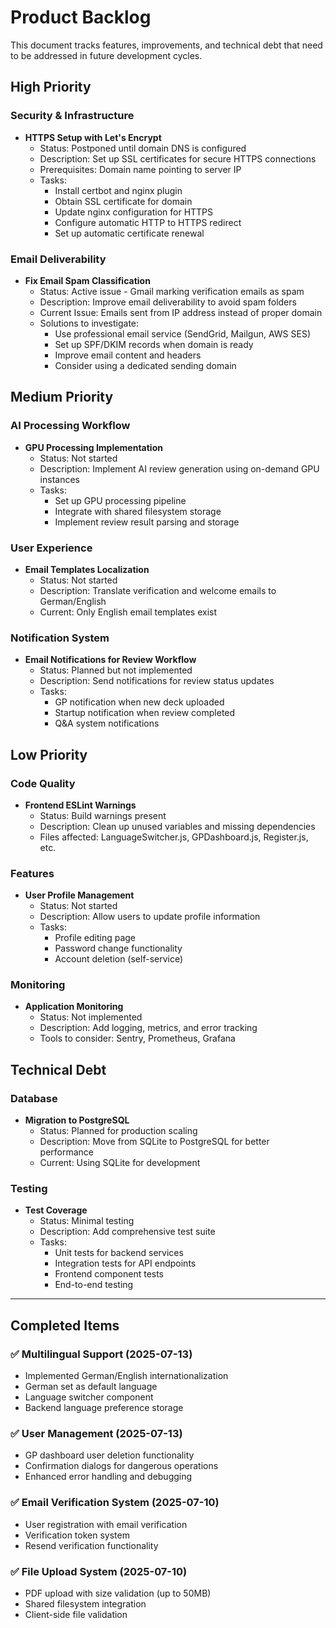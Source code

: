 # Product Backlog

This document tracks features, improvements, and technical debt that need to be addressed in future development cycles.

## High Priority

### Security & Infrastructure
- **HTTPS Setup with Let's Encrypt**
  - Status: Postponed until domain DNS is configured
  - Description: Set up SSL certificates for secure HTTPS connections
  - Prerequisites: Domain name pointing to server IP
  - Tasks:
    - Install certbot and nginx plugin
    - Obtain SSL certificate for domain
    - Update nginx configuration for HTTPS
    - Configure automatic HTTP to HTTPS redirect
    - Set up automatic certificate renewal

### Email Deliverability
- **Fix Email Spam Classification**
  - Status: Active issue - Gmail marking verification emails as spam
  - Description: Improve email deliverability to avoid spam folders
  - Current Issue: Emails sent from IP address instead of proper domain
  - Solutions to investigate:
    - Use professional email service (SendGrid, Mailgun, AWS SES)
    - Set up SPF/DKIM records when domain is ready
    - Improve email content and headers
    - Consider using a dedicated sending domain

## Medium Priority

### AI Processing Workflow
- **GPU Processing Implementation**
  - Status: Not started
  - Description: Implement AI review generation using on-demand GPU instances
  - Tasks:
    - Set up GPU processing pipeline
    - Integrate with shared filesystem storage
    - Implement review result parsing and storage

### User Experience
- **Email Templates Localization**
  - Status: Not started
  - Description: Translate verification and welcome emails to German/English
  - Current: Only English email templates exist

### Notification System
- **Email Notifications for Review Workflow**
  - Status: Planned but not implemented
  - Description: Send notifications for review status updates
  - Tasks:
    - GP notification when new deck uploaded
    - Startup notification when review completed
    - Q&A system notifications

## Low Priority

### Code Quality
- **Frontend ESLint Warnings**
  - Status: Build warnings present
  - Description: Clean up unused variables and missing dependencies
  - Files affected: LanguageSwitcher.js, GPDashboard.js, Register.js, etc.

### Features
- **User Profile Management**
  - Status: Not started
  - Description: Allow users to update profile information
  - Tasks:
    - Profile editing page
    - Password change functionality
    - Account deletion (self-service)

### Monitoring
- **Application Monitoring**
  - Status: Not implemented
  - Description: Add logging, metrics, and error tracking
  - Tools to consider: Sentry, Prometheus, Grafana

## Technical Debt

### Database
- **Migration to PostgreSQL**
  - Status: Planned for production scaling
  - Description: Move from SQLite to PostgreSQL for better performance
  - Current: Using SQLite for development

### Testing
- **Test Coverage**
  - Status: Minimal testing
  - Description: Add comprehensive test suite
  - Tasks:
    - Unit tests for backend services
    - Integration tests for API endpoints
    - Frontend component tests
    - End-to-end testing

---

## Completed Items

### ✅ Multilingual Support (2025-07-13)
- Implemented German/English internationalization
- German set as default language
- Language switcher component
- Backend language preference storage

### ✅ User Management (2025-07-13)
- GP dashboard user deletion functionality
- Confirmation dialogs for dangerous operations
- Enhanced error handling and debugging

### ✅ Email Verification System (2025-07-10)
- User registration with email verification
- Verification token system
- Resend verification functionality

### ✅ File Upload System (2025-07-10)
- PDF upload with size validation (up to 50MB)
- Shared filesystem integration
- Client-side file validation